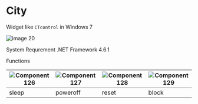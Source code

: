 # City

Widget like `CTcontrol` in Windows 7

![image 20](https://user-images.githubusercontent.com/61418223/132328292-84d275be-15ed-4790-804d-445ab9b81ce5.png)

System Requrement
.NET Framework 4.6.1

Functions

|   ![Component 126](https://user-images.githubusercontent.com/61418223/143914815-9a29318b-d53a-4549-8b32-3cf4488816f5.png)    |   ![Component 127](https://user-images.githubusercontent.com/61418223/143914891-c1bf42fd-e3f0-4595-bd72-03ee75d5e964.png)   |   ![Component 128](https://user-images.githubusercontent.com/61418223/143914937-a32c59ce-f54c-4e24-b517-14e456312d66.png)  |   ![Component 129](https://user-images.githubusercontent.com/61418223/143914978-13263bba-9c30-4bd0-965c-d18b0b26236d.png)   | 
| ------- | ------ | ----- | ------ |
| sleep | poweroff | reset |  block |
